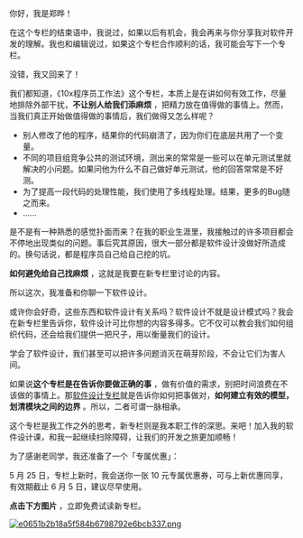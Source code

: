 你好，我是郑晔！

在这个专栏的结束语中，我说过，如果以后有机会，我会再来与你分享我对软件开发的理解。我也和编辑说过，如果这个专栏合作顺利的话，我可能会写下一个专栏。

没错，我又回来了！

我们都知道，《10x程序员工作法》这个专栏，本质上是在讲如何有效工作，尽量地排除外部干扰，**不让别人给我们添麻烦** ，把精力放在值得做的事情上。然而，当我们真正开始做值得做的事情后，我们做得又怎么样呢？

 *  别人修改了他的程序，结果你的代码崩溃了，因为你们在底层共用了一个变量。
 *  不同的项目组竞争公共的测试环境，测出来的常常是一些可以在单元测试里就解决的小问题。如果问他为什么不自己做好单元测试，他的回答常常是不好测。
 *  为了提高一段代码的处理性能，我们使用了多线程处理。结果，更多的Bug随之而来。
 *  ……

是不是有一种熟悉的感觉扑面而来？在我的职业生涯里，我接触过的许多项目都会不停地出现类似的问题。事后究其原因，很大一部分都是软件设计没做好所造成的。换句话说，都是程序员自己给自己挖的坑。

**如何避免给自己找麻烦** ，这就是我要在新专栏里讨论的内容。

所以这次，我准备和你聊一下软件设计。

或许你会好奇，这些东西和软件设计有关系吗？软件设计不就是设计模式吗？我会在新专栏里告诉你，软件设计可比你想的内容多得多。它不仅可以教会我们如何组织代码，还会给我们提供一把尺子，用以衡量我们的设计。

学会了软件设计，我们甚至可以把许多问题消灭在萌芽阶段，不会让它们为害人间。

如果说**这个专栏是在告诉你要做正确的事** ，做有价值的需求，别把时间浪费在不该做的事情上。那[软件设计专栏][Link 1]就是告诉你如何把事做对，**如何建立有效的模型，划清模块之间的边界** 。所以，二者可谓一脉相承。

这个专栏是我工作之外的思考，新专栏则是我本职工作的深思。来吧！加入我的软件设计课，和我一起继续扫除障碍，让我们的开发之旅更加顺畅！

为了感谢老同学，我还准备了一个「专属优惠」：

5 月 25 日，专栏上新时，我会送你一张 10 元专属优惠券，可与上新优惠同享，有效期截止 6 月 5 日，建议尽早使用。

**点击下方图片** ，立即免费试读新专栏。

[![e0651b2b18a5f584b6798792e6bcb337.png][]][e0651b2b18a5f584b6798792e6bcb337.png 1]


[Link 1]: http://gk.link/a/10iul
[e0651b2b18a5f584b6798792e6bcb337.png]: https://static001.geekbang.org/resource/image/e0/37/e0651b2b18a5f584b6798792e6bcb337.png
[e0651b2b18a5f584b6798792e6bcb337.png 1]: https://time.geekbang.org/column/intro/313?utm_term=zeusBE50C&utm_source=app&utm_medium=10xjiacan&utm_campaign=presell-313&utm_content=yinliu


